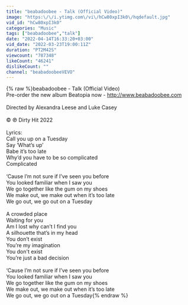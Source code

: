 ```yaml
---
title: "beabadoobee - Talk (Official Video)"
image: "https:\/\/i.ytimg.com\/vi\/hCw80xpI3k0\/hqdefault.jpg"
vid_id: "hCw80xpI3k0"
categories: "Music"
tags: ["beabadoobee","talk"]
date: "2022-04-14T16:33:20+03:00"
vid_date: "2022-03-23T19:00:11Z"
duration: "PT2M42S"
viewcount: "787348"
likeCount: "46241"
dislikeCount: ""
channel: "beabadoobeeVEVO"
---
```

{% raw %}beabadoobee - Talk (Official Video)<br />Pre-order the new album Beatopia now - <a rel="nofollow" target="blank" href="http://www.beabadoobee.com">http://www.beabadoobee.com</a> <br /> <br />Directed by Alexandra Leese and Luke Casey <br /> <br />© ℗ Dirty Hit 2022<br /> <br />Lyrics:<br />Call you up on a Tuesday <br />Say ‘What’s up’<br />Babe it’s too late <br />Why’d you have to be so complicated<br />Complicated<br /><br />‘Cause I’m not sure if I’ve seen you before <br />You looked familiar when I saw you <br />We go together like the gum on my shoes<br />We make out, we make out when it’s too late <br />We go out, we go out on a Tuesday <br /><br />A crowded place<br />Waiting for you <br />Am I lost why can’t I find you <br />A silhouette that’s in my head <br />You don’t exist<br />You’re my imagination <br />You don't exist <br />You’re just a bad decision <br /><br />‘Cause I’m not sure if I’ve seen you before <br />You looked familiar when I saw you <br />We go together like the gum on my shoes<br />We make out, we make out when it’s too late <br />We go out, we go out on a Tuesday{% endraw %}
